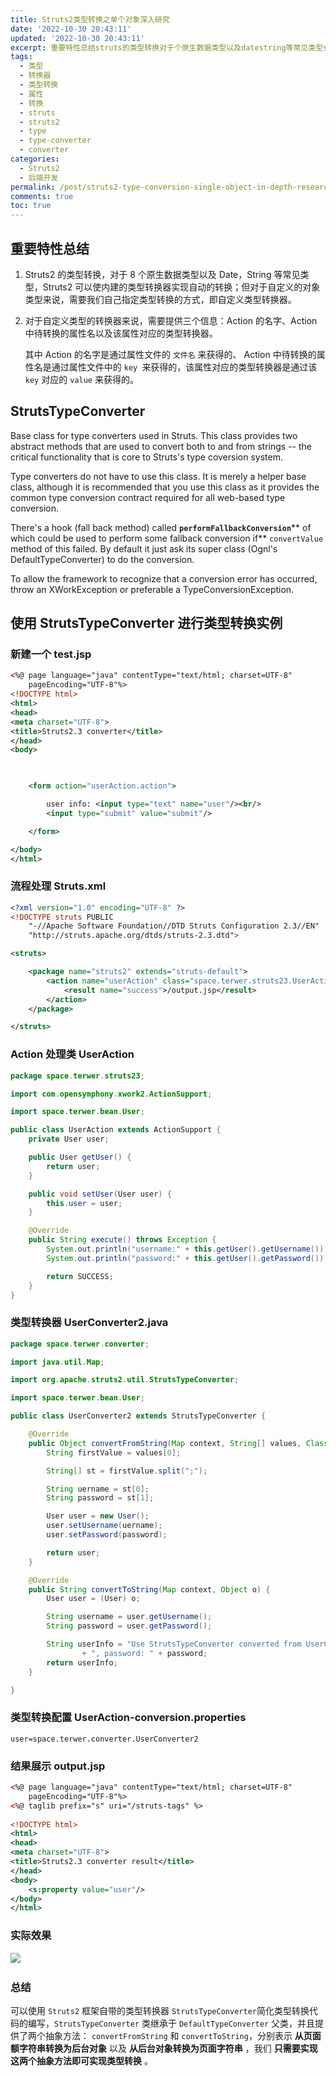 ```yaml
---
title: Struts2类型转换之单个对象深入研究
date: '2022-10-30 20:43:11'
updated: '2022-10-30 20:43:11'
excerpt: 重要特性总结struts的类型转换对于个原生数据类型以及datestring等常见类型struts可以使内建的类型转换器实现自动的转换_但对于自定义的对象类型来说需要我们自己指定类型转换的方式即自定义类型转换器。对于自定义类型的转换器来说需要提供三个信息_action的名字action中待转换的属性名以及该属性对应的类型转换器。其中action的名字是通过属性文件的文件名​​来获得的action中待转换的属性名是通过属性文件中的key​​来获得的该属性对应的类型转换器是通过该key​​对应的value​​
tags:
  - 类型
  - 转换器
  - 类型转换
  - 属性
  - 转换
  - struts
  - struts2
  - type
  - type-converter
  - converter
categories:
  - Struts2
  - 后端开发
permalink: /post/struts2-type-conversion-single-object-in-depth-research-z2gmzxt.html
comments: true
toc: true
---
```

## 重要特性总结

1. Struts2 的类型转换，对于 8 个原生数据类型以及 Date，String 等常见类型，Struts2 可以使内建的类型转换器实现自动的转换；但对于自定义的对象类型来说，需要我们自己指定类型转换的方式，即自定义类型转换器。
2. 对于自定义类型的转换器来说，需要提供三个信息：Action 的名字、Action 中待转换的属性名以及该属性对应的类型转换器。

   其中 Action 的名字是通过属性文件的 `文件名`​​ 来获得的、 Action 中待转换的属性名是通过属性文件中的 `key `​​ 来获得的，该属性对应的类型转换器是通过该 `key`​​ 对应的 `value`​​ 来获得的。

## StrutsTypeConverter

Base class for type converters used in Struts. This class provides two abstract methods that are used to convert both to and from strings -- the critical functionality that is core to Struts's type coversion system.

Type converters do not have to use this class. It is merely a helper base class, although it is recommended that you use this class as it provides the common type conversion contract required for all web-based type conversion.

There's a hook (fall back method) called **`performFallbackConversion`**​** of which could be used to perform some fallback conversion if** `convertValue`​ method of this failed. By default it just ask its super class (Ognl's DefaultTypeConverter) to do the conversion.

To allow the framework to recognize that a conversion error has occurred, throw an XWorkException or preferable a TypeConversionException.

## 使用 StrutsTypeConverter 进行类型转换实例

### 新建一个 test.jsp

```xml
<%@ page language="java" contentType="text/html; charset=UTF-8"
    pageEncoding="UTF-8"%>
<!DOCTYPE html>
<html>
<head>
<meta charset="UTF-8">
<title>Struts2.3 converter</title>
</head>
<body>

	

	<form action="userAction.action">

		user info: <input type="text" name="user"/><br/>
		<input type="submit" value="submit"/>

	</form>

</body>
</html>
```

### 流程处理 Struts.xml

```xml
<?xml version="1.0" encoding="UTF-8" ?>
<!DOCTYPE struts PUBLIC
	"-//Apache Software Foundation//DTD Struts Configuration 2.3//EN"
	"http://struts.apache.org/dtds/struts-2.3.dtd">

<struts>

	<package name="struts2" extends="struts-default">
		<action name="userAction" class="space.terwer.struts23.UserAction">
			<result name="success">/output.jsp</result>
		</action>
	</package>

</struts>
```

### Action 处理类 UserAction

```java
package space.terwer.struts23;

import com.opensymphony.xwork2.ActionSupport;

import space.terwer.bean.User;

public class UserAction extends ActionSupport {
	private User user;

	public User getUser() {
		return user;
	}

	public void setUser(User user) {
		this.user = user;
	}

	@Override
	public String execute() throws Exception {
		System.out.println("username:" + this.getUser().getUsername());
		System.out.println("password:" + this.getUser().getPassword());

		return SUCCESS;
	}
}
```

### 类型转换器 UserConverter2.java

```java
package space.terwer.converter;

import java.util.Map;

import org.apache.struts2.util.StrutsTypeConverter;

import space.terwer.bean.User;

public class UserConverter2 extends StrutsTypeConverter {

	@Override
	public Object convertFromString(Map context, String[] values, Class toClass) {
		String firstValue = values[0];

		String[] st = firstValue.split(";");

		String uername = st[0];
		String password = st[1];

		User user = new User();
		user.setUsername(uername);
		user.setPassword(password);

		return user;
	}

	@Override
	public String convertToString(Map context, Object o) {
		User user = (User) o;

		String username = user.getUsername();
		String password = user.getPassword();

		String userInfo = "Use StrutsTypeConverter converted from UserConverter2=>username: " + username
				+ ", password: " + password;
		return userInfo;
	}

}
```

### 类型转换配置 UserAction-conversion.properties

```properties
user=space.terwer.converter.UserConverter2
```

### 结果展示 output.jsp

```xml
<%@ page language="java" contentType="text/html; charset=UTF-8"
    pageEncoding="UTF-8"%>
<%@ taglib prefix="s" uri="/struts-tags" %>  
  
<!DOCTYPE html>
<html>
<head>
<meta charset="UTF-8">
<title>Struts2.3 converter result</title>
</head>
<body>
	<s:property value="user"/>
</body>
</html>
```

### 实际效果

![](https://img1.terwer.space/api/public/20221101225045.png)​

### 总结

可以使用 `Struts2`​ 框架自带的类型转换器 `StrutsTypeConverter`​ 简化类型转换代码的编写，`StrutsTypeConverter`​ 类继承于 `DefaultTypeConverter`​ 父类，并且提供了两个抽象方法： `convertFromString`​ 和 `convertToString`​ ，分别表示 **从页面额字符串转换为后台对象** 以及 **从后台对象转换为页面字符串** ，我们 **只需要实现这两个抽象方法即可实现类型转换** 。